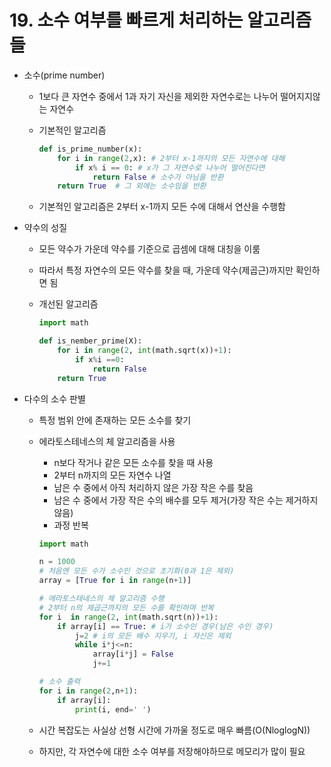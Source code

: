 # 19. 소수 여부를 빠르게 처리하는 알고리즘들

- 소수(prime number)
    - 1보다 큰 자연수 중에서 1과 자기 자신을 제외한 자연수로는 나누어 떨어지지않는 자연수
    - 기본적인 알고리즘
        
        ```python
        def is_prime_number(x):
        	for i in range(2,x): # 2부터 x-1까지의 모든 자연수에 대해
        		if x% i == 0: # x가 그 자연수로 나누어 떨어진다면
        			return False # 소수가 아님을 반환
        	return True	 # 그 외에는 소수임을 반환
        ```
        
    - 기본적인 알고리즘은 2부터 x-1까지 모든 수에 대해서 연산을 수행함
    
- 약수의 성질
    - 모든 약수가 가운데 약수를 기준으로 곱셈에 대해 대칭을 이룸
    - 따라서 특정 자연수의 모든 약수를 찾을 때, 가운데 약수(제곱근)까지만 확인하면 됨
    - 개선된 알고리즘
        
        ```python
        import math
        
        def is_nember_prime(X):
        	for i in range(2, int(math.sqrt(x))+1):
        		if x%i ==0:
        			return False
        	return True
        ```
        
- 다수의 소수 판별
    - 특정 범위 안에 존재하는 모든 소수를 찾기
    - 에라토스테네스의 체 알고리즘을 사용
        - n보다 작거나 같은 모든 소수를 찾을 때 사용
        - 2부터 n까지의 모든 자연수 나열
        - 남은 수 중에서 아직 처리하지 않은 가장 작은 수를 찾음
        - 남은 수 중에서 가장 작은 수의 배수를 모두 제거(가장 작은 수는 제거하지 않음)
        - 과정 반복
        
        ```python
        import math
        
        n = 1000
        # 처음엔 모든 수가 소수인 것으로 초기화(0과 1은 제외)
        array = [True for i in range(n+1)]
        
        # 에라토스테네스의 체 알고리즘 수행
        # 2부터 n의 제곱근까지의 모든 수를 확인하며 반복
        for i  in range(2, int(math.sqrt(n))+1):
        	if array[i] == True: # i가 소수인 경우(남은 수인 경우)
        		j=2 # i의 모든 배수 지우기, i 자신은 제외
        		while i*j<=n:
        			array[i*j] = False
        			j+=1
        
        # 소수 출력
        for i in range(2,n+1):
        	if array[i]:
        		print(i, end=' ')
        ```
        
    - 시간 복잡도는 사실상 선형 시간에 가까울 정도로 매우 빠름(O(NloglogN))
    - 하지만, 각 자연수에 대한 소수 여부를 저장해야하므로 메모리가 많이 필요